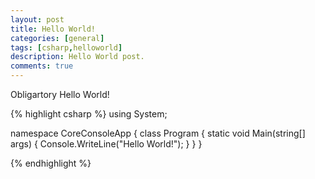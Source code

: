 ```yaml
---
layout: post
title: Hello World!
categories: [general]
tags: [csharp,helloworld]
description: Hello World post.
comments: true
---
```


Obligartory Hello World!

{% highlight csharp %}
using System;

namespace CoreConsoleApp
{
    class Program
    {
        static void Main(string[] args)
        {
            Console.WriteLine("Hello World!");
        }
    }
}
 
{% endhighlight %}